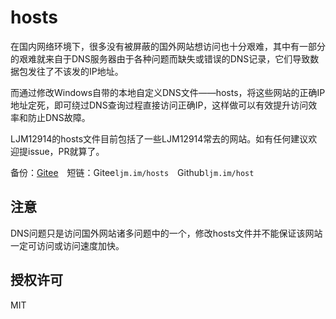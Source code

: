 # hosts
在国内网络环境下，很多没有被屏蔽的国外网站想访问也十分艰难，其中有一部分的艰难就来自于DNS服务器由于各种问题而缺失或错误的DNS记录，它们导致数据包发往了不该发的IP地址。

而通过修改Windows自带的本地自定义DNS文件——hosts，将这些网站的正确IP地址定死，即可绕过DNS查询过程直接访问正确IP，这样做可以有效提升访问效率和防止DNS故障。

LJM12914的hosts文件目前包括了一些LJM12914常去的网站。如有任何建议欢迎提issue，PR就算了。

备份：[Gitee](https://gitee.com/ljm12914/hosts/raw/master/hosts)　短链：Gitee`ljm.im/hosts`　Github`ljm.im/host`

## 注意
DNS问题只是访问国外网站诸多问题中的一个，修改hosts文件并不能保证该网站一定可访问或访问速度加快。

## 授权许可
MIT
